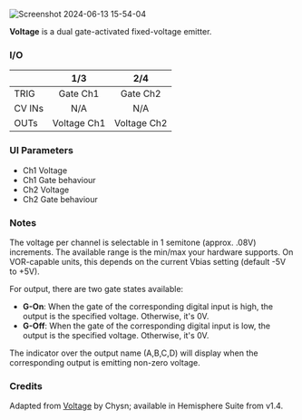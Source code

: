 ![Screenshot 2024-06-13 15-54-04](https://github.com/djphazer/O_C-Phazerville/assets/109086194/1ac30678-a0f4-495f-a95c-e479a9fcdd88)

**Voltage** is a dual gate-activated fixed-voltage emitter.

### I/O

|        | 1/3 | 2/4 |
| ------ | :-: | :-: |
| TRIG   | Gate Ch1 | Gate Ch2 |
| CV INs |   N/A  |  N/A   |
| OUTs   | Voltage Ch1 | Voltage Ch2 |

### UI Parameters
* Ch1 Voltage
* Ch1 Gate behaviour
* Ch2 Voltage
* Ch2 Gate behaviour

### Notes
The voltage per channel is selectable in 1 semitone (approx. .08V) increments. The available range is the min/max your hardware supports. On VOR-capable units, this depends on the current Vbias setting (default -5V to +5V).

For output, there are two gate states available:

* **G-On**: When the gate of the corresponding digital input is high, the output is the specified voltage. Otherwise, it's 0V.
* **G-Off**: When the gate of the corresponding digital input is low, the output is the specified voltage. Otherwise, it's 0V.

The indicator over the output name (A,B,C,D) will display when the corresponding output is emitting non-zero voltage.

### Credits
Adapted from [Voltage](https://github.com/Chysn/O_C-HemisphereSuite/wiki/Voltage) by Chysn; available in Hemisphere Suite from v1.4.
